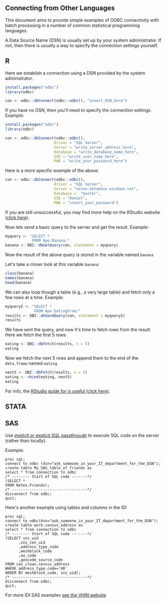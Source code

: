 ## Connecting from Other Languages

This document aims to provide simple examples of ODBC connectivity with batch processing in a number of common statistical programming languages.

A Data Source Name (DSN) is usually set up by your system administrator. If not, then there is usually a way to specify the connection settings yourself.

## R

Here we establish a connection using a DSN provided by the system administrator.

```R
install.packages("odbc")
library(odbc)

con <- odbc::dbConnect(odbc::odbc(), "insert_DSN_here")
```

If you have no DSN, then you'll need to specify the connection settings. Example:

```R
install.packages("odbc")
library(odbc)

con <- odbc::dbConnect(odbc::odbc(),
                      Driver = "SQL Server",
                      Server = "write_server_address_here",
                      Database = "write_database_name_here",
                      UID = "write_user_name_here",
                      PWD = "write_your_password_here")
```

Here is a more specific example of the above:

```R
con <- odbc::dbConnect(odbc::odbc(),
                      Driver = "SQL Server",
                      Server = "nzssn.database.windows.net",
                      Database =  "master",
                      UID = "Daniel",
                      PWD = "insert_your_password")
```

If you are still unsuccessful, you may find more help on the RStudio website ([click here](https://db.rstudio.com/databases/microsoft-sql-server/)).

Now lets send a basic query to the server and get the result. Example:

```R
myquery <- "SELECT *
            FROM Ape.Banana;"
banana <- DBI::dbGetQuery(con, statement = myquery)
```

Now the result of the above query is stored in the variable named `banana`

Let's take a closer look at this variable `banana`:

```R
class(banana)
names(banana)
head(banana)
```

We can also loop though a table (e.g., a very large table) and fetch only a few rows at a time. Example:

```R
myquery2 <- "SELECT *
             FROM Ape.EatingFrom;"
results <- DBI::dbSendQuery(con, statement = myquery2)
results
```

We have sent the query, and now it's time to fetch rows from the result. Here we fetch the first 5 rows

```R
eating <- DBI::dbFetch(results, n = 5)
eating
```

Now we fetch the next 5 rows and append them to the end of the `data.frame` named `eating`

```R
next5 <- DBI::dbFetch(results, n = 5)
eating <- rbind(eating, next5)
eating
```

For info, the [RStudio guide for is useful (click here)](https://db.rstudio.com/getting-started/connect-to-database). 

## STATA





## SAS

Use [implicit or explicit SQL passthrough](https://documentation.sas.com/?cdcId=pgmsascdc&cdcVersion=9.4_3.5&docsetId=spdsug&docsetTarget=n095mdd1wof6ogn1neyglan77ghc.htm&locale=en#!) to execute SQL code on the server (rather than locally).

Example:

```SAS
proc sql;
connect to odbc (dsn="ask_someone_in_your_IT_department_for_the_DSN");
create table My_SAS_table_of_friends as 
select * from connection to odbc
/* -------- Start of SQL code -------*/
(SELECT *
FROM Notes.Friends);
/* ----------------------------------*/
disconnect from odbc;
quit;
```

Here's another example using tables and columns in the IDI

```SAS
proc sql;
connect to odbc(dsn="ask_someone_in_your_IT_department_for_the_DSN");
create table work.census_address as 
select * from connection to odbc
/* -------- Start of SQL code -------*/
(SELECT snz_uid
      ,snz_cen_uid
      ,address_type_code
      ,meshblock_code
      ,au_code
      ,geocode_source_code
FROM cen_clean.census_address
WHERE address_type_code='UR'
ORDER BY meshblock_code, snz_uid);
/* ----------------------------------*/
disconnect from odbc;
quit;

```

For more IDI SAS examples [see the VHIN website](https://vhin.co.nz/guides/shared-code/)